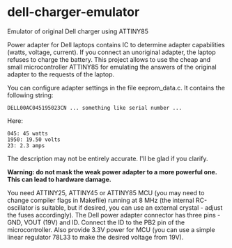 # dell-charger-emulator
Emulator of original Dell charger using ATTINY85

Power adapter for Dell laptops contains IC to determine adapter capabilities (watts, voltage, current).
If you connect an unoriginal adapter, the laptop refuses to charge the battery.
This project allows to use the cheap and small microcontroller ATTINY85 for emulating the answers
of the original adapter to the requests of the laptop.

You can configure adapter settings in the file eeprom_data.c. It contains the following string:

    DELL00AC045195023CN ... something like serial number ...

Here:

    045: 45 watts
    1950: 19.50 volts
    23: 2.3 amps

The description may not be entirely accurate. I'll be glad if you clarify.

**Warning: do not mask the weak power adapter to a more powerful one. This can lead to hardware damage.**

You need ATTINY25, ATTINY45 or ATTINY85 MCU (you may need to change compiler flags in Makefile) running at 8 MHz (the internal RC-oscillator is suitable, but if desired, you can use an external crystal - adjust the fuses accordingly). The Dell power adapter connector has three pins - GND, VOUT (19V) and ID. Connect the ID to the PB2 pin of the microcontroller. Also provide 3.3V power for MCU (you can use a simple linear regulator 78L33 to make the desired voltage from 19V).
